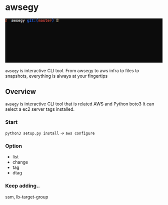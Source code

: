 # awsegy
![awsegy](./show.gif)

`awsegy` is interactive CLI tool.
From awsegy to aws infra to files to snapshots, everything is always at your fingertips

## Overview
`awsegy` is interactive CLI tool that is related AWS and Python boto3
It can select a ec2 server tags installed. 

### Start
`python3 setup.py install` -> `aws configure`

### Option
* list
* change
* tag
* dtag

### Keep adding..
ssm, lb-target-group
